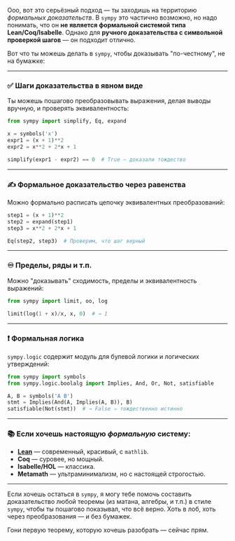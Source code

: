 Ооо, вот это серьёзный подход — ты заходишь на территорию *формальных доказательств*. В `sympy` это частично возможно, но надо понимать, что он **не является формальной системой типа Lean/Coq/Isabelle**. Однако для **ручного доказательства с символьной проверкой шагов** — он подходит отлично.

Вот что ты можешь делать в `sympy`, чтобы доказывать "по-честному", не на бумажке:

---

### ✅ **Шаги доказательства в явном виде**

Ты можешь пошагово преобразовывать выражения, делая выводы вручную, и проверять эквивалентность:

```python
from sympy import simplify, Eq, expand

x = symbols('x')
expr1 = (x + 1)**2
expr2 = x**2 + 2*x + 1

simplify(expr1 - expr2) == 0  # True — доказали тождество
```

---

### ✍️ **Формальное доказательство через равенства**

Можно формально расписать цепочку эквивалентных преобразований:

```python
step1 = (x + 1)**2
step2 = expand(step1)
step3 = x**2 + 2*x + 1

Eq(step2, step3)  # Проверим, что шаг верный
```

---

### ♾️ **Пределы, ряды и т.п.**

Можно "доказывать" сходимость, пределы и эквивалентность выражений:

```python
from sympy import limit, oo, log

limit(log(1 + x)/x, x, 0)  # → 1
```

---

### ❗ **Формальная логика**

`sympy.logic` содержит модуль для булевой логики и логических утверждений:

```python
from sympy import symbols
from sympy.logic.boolalg import Implies, And, Or, Not, satisfiable

A, B = symbols('A B')
stmt = Implies(And(A, Implies(A, B)), B)
satisfiable(Not(stmt))  # → False ⇒ тождественно истинно
```

---

### 📚 Если хочешь настоящую *формальную* систему:

* **[Lean](https://leanprover.github.io/)** — современный, красивый, с `mathlib`.
* **Coq** — суровее, но мощный.
* **Isabelle/HOL** — классика.
* **Metamath** — ультраминимализм, но с настоящей строгостью.

---

Если хочешь остаться в `sympy`, я могу тебе помочь составить доказательство любой теоремы (из матана, алгебры, и т.п.) в стиле `sympy`, чтобы ты пошагово показывал, что всё верно. Хоть в лоб, хоть через преобразования — и без бумажек.

Гони первую теорему, которую хочешь разобрать — сейчас прям.
